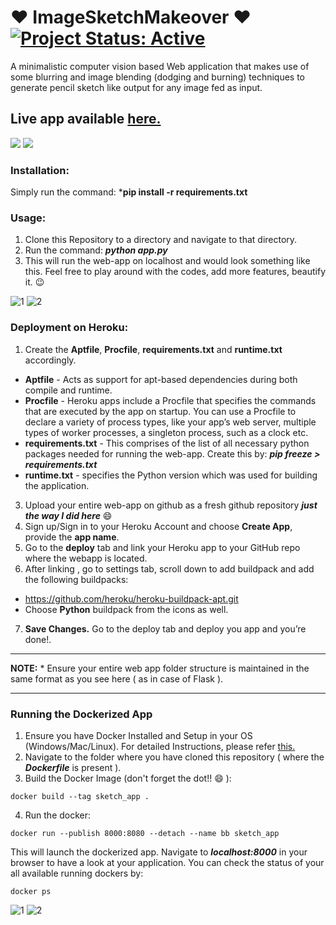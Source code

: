 # :heart: ImageSketchMakeover :heart: [![Project Status: Active](https://www.repostatus.org/badges/latest/active.svg)](https://www.repostatus.org/#active)

A minimalistic computer vision based Web application that makes use of some blurring and image blending (dodging and burning) techniques to generate pencil sketch like output for any image fed as input.
## Live app available [here.](https://pic2sketch.herokuapp.com)

![](https://user-images.githubusercontent.com/29462447/90712398-92a35f80-e2c0-11ea-8fe2-031a7e67a0bc.jpg)
![](https://user-images.githubusercontent.com/29462447/90712401-946d2300-e2c0-11ea-8312-b44e033bb413.jpg)


### Installation:
Simply run the command: ***pip install -r requirements.txt** 

### Usage:
1. Clone this Repository to a directory and navigate to that directory.
2. Run the command: ***python app.py***
3. This will run the web-app on localhost and would look something like this. Feel free to play around with the codes, add more features, beautify it. :wink:

![1](https://user-images.githubusercontent.com/29462447/90712408-959e5000-e2c0-11ea-876f-db71875fe0bd.png)
![2](https://user-images.githubusercontent.com/29462447/90712409-9636e680-e2c0-11ea-9b82-a7848403d54c.png)

### Deployment on Heroku:
1. Create the **Aptfile**, **Procfile**, **requirements.txt** and **runtime.txt** accordingly.
  * **Aptfile** - Acts as support for apt-based dependencies during both compile and runtime.
  * **Procfile** - Heroku apps include a Procfile that specifies the commands that are executed by the app on startup. You can use a Procfile to declare a variety of process types, like your app’s web server, multiple types of worker processes, a singleton process, such as a clock etc.
  * **requirements.txt** - This comprises of the list of all necessary python packages needed for running the web-app. Create this by: ***pip freeze > requirements.txt***
  * **runtime.txt** - specifies the Python version which was used for building the application.

3. Upload your entire web-app on github as a fresh github repository ___just the way I did here___ :smile:
4. Sign up/Sign in to your Heroku Account and choose **Create App**, provide the **app name**.
5. Go to the **deploy** tab and link your Heroku app to your GitHub repo where the webapp is located.
6. After linking , go to settings tab, scroll down to add buildpack and add the following buildpacks:
  * https://github.com/heroku/heroku-buildpack-apt.git
  * Choose **Python** buildpack from the icons as well.

7. **Save Changes.** Go to the deploy tab and deploy you app and you’re done!.

<hr>
<b>NOTE:</b>
 *  Ensure your entire web app folder structure is maintained in the same format as you see here ( as in case of Flask ).
<hr>

### Running the Dockerized App
1. Ensure you have Docker Installed and Setup in your OS (Windows/Mac/Linux). For detailed Instructions, please refer [this.](https://docs.docker.com/engine/install/)
2. Navigate to the folder where you have cloned this repository ( where the ***Dockerfile*** is present ).
3. Build the Docker Image (don't forget the dot!! :smile: ): 
```
docker build --tag sketch_app .
```
4. Run the docker:
```
docker run --publish 8000:8080 --detach --name bb sketch_app
```

This will launch the dockerized app. Navigate to ***localhost:8000*** in your browser to have a look at your application. You can check the status of your all available running dockers by:
```
docker ps
```
![1](https://user-images.githubusercontent.com/29462447/99376234-af185d80-28ea-11eb-88b2-8fd45c13d078.png)
![2](https://user-images.githubusercontent.com/29462447/99376238-b0498a80-28ea-11eb-9141-49e8845444ae.png)
